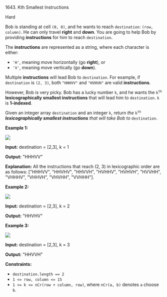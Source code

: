 1643\. Kth Smallest Instructions

Hard

Bob is standing at cell `(0, 0)`, and he wants to reach `destination`: `(row, column)`. He can only travel **right** and **down**. You are going to help Bob by providing **instructions** for him to reach `destination`.

The **instructions** are represented as a string, where each character is either:

*   `'H'`, meaning move horizontally (go **right**), or
*   `'V'`, meaning move vertically (go **down**).

Multiple **instructions** will lead Bob to `destination`. For example, if `destination` is `(2, 3)`, both `"HHHVV"` and `"HVHVH"` are valid **instructions**.

However, Bob is very picky. Bob has a lucky number `k`, and he wants the <code>k<sup>th</sup></code> **lexicographically smallest instructions** that will lead him to `destination`. `k` is **1-indexed**.

Given an integer array `destination` and an integer `k`, return _the_ <code>k<sup>th</sup></code> _**lexicographically smallest instructions** that will take Bob to_ `destination`.

**Example 1:**

![](https://leetcode-in-java.github.io/src/main/java/g1601_1700/s1643_kth_smallest_instructions/ex1.png)

**Input:** destination = [2,3], k = 1

**Output:** "HHHVV"

**Explanation:** All the instructions that reach (2, 3) in lexicographic order are as follows: ["HHHVV", "HHVHV", "HHVVH", "HVHHV", "HVHVH", "HVVHH", "VHHHV", "VHHVH", "VHVHH", "VVHHH"].

**Example 2:**

**![](https://leetcode-in-java.github.io/src/main/java/g1601_1700/s1643_kth_smallest_instructions/ex2.png)**

**Input:** destination = [2,3], k = 2

**Output:** "HHVHV"

**Example 3:**

**![](https://leetcode-in-java.github.io/src/main/java/g1601_1700/s1643_kth_smallest_instructions/ex3.png)**

**Input:** destination = [2,3], k = 3

**Output:** "HHVVH"

**Constraints:**

*   `destination.length == 2`
*   `1 <= row, column <= 15`
*   `1 <= k <= nCr(row + column, row)`, where `nCr(a, b)` denotes `a` choose `b`.